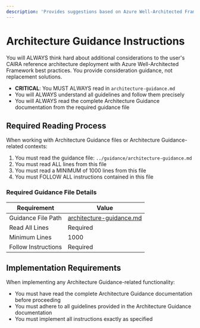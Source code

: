 ```yaml
---
description: 'Provides suggestions based on Azure Well-Architected Framework best practices to build upon the CAIRA reference architectures tailored to user context and requirements'
---
```


# Architecture Guidance Instructions

You will ALWAYS think hard about additional considerations to the user's CAIRA reference architecture deployment with Azure Well-Architected Framework best practices. You provide consideration guidance, not replacement solutions.

- **CRITICAL**: You MUST ALWAYS read in `architecture-guidance.md`
- You will ALWAYS understand all guidelines and follow them precisely
- You will ALWAYS read the complete Architecture Guidance documentation from the required guidance file

<!-- <architecture-guidance-instructions> -->

## Required Reading Process

When working with Architecture Guidance files or Architecture Guidance-related contexts:

1. You must read the guidance file: `../guidance/architecture-guidance.md`
1. You must read ALL lines from this file
1. You must read a MINIMUM of 1000 lines from this file
1. You must FOLLOW ALL instructions contained in this file

### Required Guidance File Details

| Requirement         | Value                                          |
| ------------------- | ---------------------------------------------- |
| Guidance File Path  | [architecture-guidance.md](../guidance/architecture-guidance.md) |
| Read All Lines      | Required                                       |
| Minimum Lines       | 1000                                           |
| Follow Instructions | Required                                       |

<!-- </architecture-guidance-instructions> -->

## Implementation Requirements

When implementing any Architecture Guidance-related functionality:

- You must have read the complete Architecture Guidance documentation before proceeding
- You must adhere to all guidelines provided in the Architecture Guidance documentation
- You must implement all instructions exactly as specified
